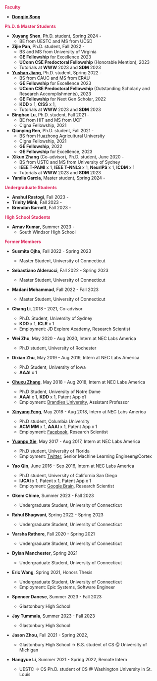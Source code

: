 
**<span style="color:#DE3163">Faculty</span>**
* [**Dongjin Song**](https://songdj.github.io/)

**<span style="color:#DE3163">Ph.D. & Master Students</span>**

* **Xuyang Shen**, Ph.D. student, Spring 2024 -
  * BE from UESTC and MS from UCSD
* **Zijie Pan**, Ph.D. student, Fall 2022 -
  * BS and MS from University of Virginia
  * **GE Fellowship** for Excellence 2023
  * **UConn CSE Predoctoral Fellowship** (Honorable Mention), 2023
  * Tutorials at **WWW** 2023 and **SDM** 2023
* [**Yushan Jiang**](https://sites.google.com/view/jayjiang/home), Ph.D. student, Spring 2022 -
  * BS from CAUC and MS from ERAU
  * **GE Fellowship** for Excellence 2023
  * **UConn CSE Predoctoral Fellowship** (Outstanding Scholarly and Research Accomplishments), 2023
  * **GE Fellowship** for Next Gen Scholar, 2022
  * **KDD** x 1, **CISS** x 1,
  * Tutorials at **WWW** 2023 and **SDM** 2023
* **Binghao Lu**, Ph.D. student, Fall 2021 -
  * BE from HIT and MS from UCF
  * Cigna Fellowship, 2021
* **Qianying Ren**, Ph.D. student, Fall 2021 -
  * BS from Huazhong Agricultural University
  * Cigna Fellowship, 2021
  * **GE Fellowship**, 2022
  * **GE Fellowship** for Excellence, 2023
* **Xikun Zhang** (Co-advisor), Ph.D. student, June 2020 -
  * BS from USTC and MS from University of Sydney
  * **IEEE T-PAMI** x 1, **IEEE T-NNLS** x 1, **NeurIPS** x 1, **ICDM** x 1
  * Tutorials at **WWW** 2023 and **SDM** 2023
* **Yamila Garcia**, Master student, Spring 2024 -


**<span style="color:#DE3163">Undergraduate Students</span>**

* **Anshul Rastogi**, Fall 2023 -
* **Trinity Mink**, Fall 2023 -
* **Brendan Barnett**, Fall 2023 -

**<span style="color:#DE3163">High School Students</span>**

* **Arnav Kumar**, Summer 2023 -
  * South Windsor High School

**<span style="color:#DE3163">Former Members</span>**

* **Susmita Ojha**, Fall 2022 - Spring 2023
    * Master Student, University of Connecticut
* **Sebastiano Alderucci**, Fall 2022 - Spring 2023
    * Master Student, University of Connecticut
* **Madani Mohammad**, Fall 2022 - Fall 2023
    * Master Student, University of Connecticut

* **Chang Li**, 2018 - 2021, Co-advisor
  * Ph.D. Student, University of Sydney
  * **KDD** x 1, **ICLR** x 1
  * Employment: JD Explore Academy, Research Scientist
* **Wei Zhu**, May 2020 - Aug 2020, Intern at NEC Labs America
  * Ph.D student, University of Rochester
* **Dixian Zhu**, May 2019 - Aug 2019, Intern at NEC Labs America
  * Ph.D Student, University of Iowa
  * **AAAI** x 1
* [**Chuxu Zhang**](https://chuxuzhang.github.io/), May 2018 - Aug 2018, Intern at NEC Labs America
  * Ph.D Student, University of Notre Dame
  * **AAAI** x 1, **KDD** x 1, Patent App x1
  * Employment: [Brandies University](https://www.brandeis.edu/), Assistant Professor
* [**Xinyang Feng**](http://www.columbia.edu/~xf2143/), May 2018 - Aug 2018, Intern at NEC Labs America
  * Ph.D student, Columbia University
  * **ACM MM** x 1, **AAAI** x 1, Patent App x 1
  * Employment: [Facebook](www.facebook.com), Research Scientist
* [**Yuanpu Xie**](https://www.linkedin.com/in/yuanpu-x-712a6353/), May 2017 - Aug 2017, Intern at NEC Labs America
  * Ph.D student, University of Florida
  * Employment: [Twitter](https://twitter.com/), Senior Machine Learning Engineer@Cortex
* [**Yao Qin**](http://cseweb.ucsd.edu/~yaq007/), June 2016 - Sep 2016, Intern at NEC Labs America
  * Ph.D student, University of California San Diego
  * **IJCAI** x 1, Patent x 1, Patent App x 1
  * Employment: [Google Brain](https://research.google/teams/brain/), Research Scientist

* **Okem Chime**, Summer 2023 - Fall 2023
    * Undergraduate Student, University of Connecticut
* **Rahul Bhagwani**, Spring 2022 - Spring 2023
    * Undergraduate Student, University of Connecticut
* **Varsha Rathore**, Fall 2020 - Spring 2021
    * Undergraduate Student, University of Connecticut
* **Dylan Manchester**, Spring 2021
    * Undergraduate Student, University of Connecticut
* **Eric Wang**, Spring 2021, Honors Thesis
    * Undergraduate Student, University of Connecticut
    * Employment: Epic Systems, Software Engineer

* **Spencer Danese**, Summer 2023 - Fall 2023
    * Glastonbury High School
* **Jay Tummala**, Summer 2023 - Fall 2023
    * Glastonbury High School
* **Jason Zhou**, Fall 2021 - Spring 2022,
    * Glastonbury High School -> B.S. student of CS @ University of Michigan

* **Hangyue Li**, Summer 2021 - Spring 2022, Remote Intern
    * UESTC -> CS Ph.D. student of CS @ Washington University in St. Louis
